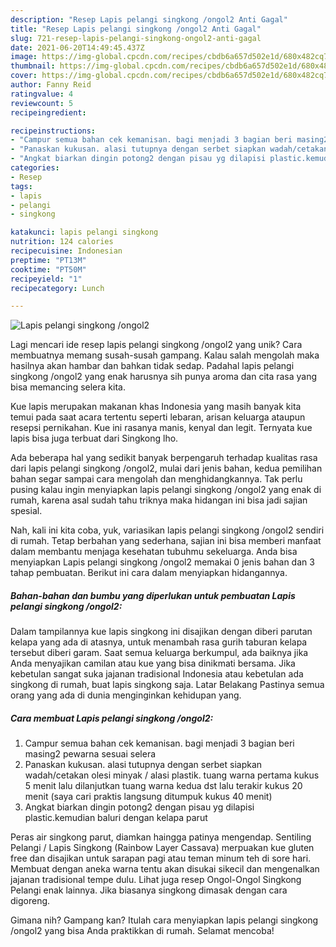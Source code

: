 ```yaml
---
description: "Resep Lapis pelangi singkong /ongol2 Anti Gagal"
title: "Resep Lapis pelangi singkong /ongol2 Anti Gagal"
slug: 721-resep-lapis-pelangi-singkong-ongol2-anti-gagal
date: 2021-06-20T14:49:45.437Z
image: https://img-global.cpcdn.com/recipes/cbdb6a657d502e1d/680x482cq70/lapis-pelangi-singkong-ongol2-foto-resep-utama.jpg
thumbnail: https://img-global.cpcdn.com/recipes/cbdb6a657d502e1d/680x482cq70/lapis-pelangi-singkong-ongol2-foto-resep-utama.jpg
cover: https://img-global.cpcdn.com/recipes/cbdb6a657d502e1d/680x482cq70/lapis-pelangi-singkong-ongol2-foto-resep-utama.jpg
author: Fanny Reid
ratingvalue: 4
reviewcount: 5
recipeingredient:

recipeinstructions:
- "Campur semua bahan cek kemanisan. bagi menjadi 3 bagian beri masing2 pewarna sesuai selera"
- "Panaskan kukusan. alasi tutupnya dengan serbet siapkan wadah/cetakan olesi minyak / alasi plastik. tuang warna pertama kukus 5 menit lalu dilanjutkan tuang warna kedua dst lalu terakir kukus 20 menit (saya cari praktis langsung ditumpuk kukus 40 menit)"
- "Angkat biarkan dingin potong2 dengan pisau yg dilapisi plastic.kemudian baluri dengan kelapa parut"
categories:
- Resep
tags:
- lapis
- pelangi
- singkong

katakunci: lapis pelangi singkong 
nutrition: 124 calories
recipecuisine: Indonesian
preptime: "PT13M"
cooktime: "PT50M"
recipeyield: "1"
recipecategory: Lunch

---
```



![Lapis pelangi singkong /ongol2](https://img-global.cpcdn.com/recipes/cbdb6a657d502e1d/680x482cq70/lapis-pelangi-singkong-ongol2-foto-resep-utama.jpg)

Lagi mencari ide resep lapis pelangi singkong /ongol2 yang unik? Cara membuatnya memang susah-susah gampang. Kalau salah mengolah maka hasilnya akan hambar dan bahkan tidak sedap. Padahal lapis pelangi singkong /ongol2 yang enak harusnya sih punya aroma dan cita rasa yang bisa memancing selera kita.

Kue lapis merupakan makanan khas Indonesia yang masih banyak kita temui pada saat acara tertentu seperti lebaran, arisan keluarga ataupun resepsi pernikahan. Kue ini rasanya manis, kenyal dan legit. Ternyata kue lapis bisa juga terbuat dari Singkong lho.

Ada beberapa hal yang sedikit banyak berpengaruh terhadap kualitas rasa dari lapis pelangi singkong /ongol2, mulai dari jenis bahan, kedua pemilihan bahan segar sampai cara mengolah dan menghidangkannya. Tak perlu pusing kalau ingin menyiapkan lapis pelangi singkong /ongol2 yang enak di rumah, karena asal sudah tahu triknya maka hidangan ini bisa jadi sajian spesial.


Nah, kali ini kita coba, yuk, variasikan lapis pelangi singkong /ongol2 sendiri di rumah. Tetap berbahan yang sederhana, sajian ini bisa memberi manfaat dalam membantu menjaga kesehatan tubuhmu sekeluarga. Anda bisa menyiapkan Lapis pelangi singkong /ongol2 memakai 0 jenis bahan dan 3 tahap pembuatan. Berikut ini cara dalam menyiapkan hidangannya.

<!--inarticleads1-->

##### Bahan-bahan dan bumbu yang diperlukan untuk pembuatan Lapis pelangi singkong /ongol2:



Dalam tampilannya kue lapis singkong ini disajikan dengan diberi parutan kelapa yang ada di atasnya, untuk menambah rasa gurih taburan kelapa tersebut diberi garam. Saat semua keluarga berkumpul, ada baiknya jika Anda menyajikan camilan atau kue yang bisa dinikmati bersama. Jika kebetulan sangat suka jajanan tradisional Indonesia atau kebetulan ada singkong di rumah, buat lapis singkong saja. Latar Belakang Pastinya semua orang yang ada di dunia menginginkan kehidupan yang. 

<!--inarticleads2-->

##### Cara membuat Lapis pelangi singkong /ongol2:

1. Campur semua bahan cek kemanisan. bagi menjadi 3 bagian beri masing2 pewarna sesuai selera
1. Panaskan kukusan. alasi tutupnya dengan serbet siapkan wadah/cetakan olesi minyak / alasi plastik. tuang warna pertama kukus 5 menit lalu dilanjutkan tuang warna kedua dst lalu terakir kukus 20 menit (saya cari praktis langsung ditumpuk kukus 40 menit)
1. Angkat biarkan dingin potong2 dengan pisau yg dilapisi plastic.kemudian baluri dengan kelapa parut


Peras air singkong parut, diamkan haingga patinya mengendap. Sentiling Pelangi / Lapis Singkong (Rainbow Layer Cassava) merpuakan kue gluten free dan disajikan untuk sarapan pagi atau teman minum teh di sore hari. Membuat dengan aneka warna tentu akan disukai sikecil dan mengenalkan jajanan tradisional tempe dulu. Lihat juga resep Ongol-Ongol Singkong Pelangi enak lainnya. Jika biasanya singkong dimasak dengan cara digoreng. 

Gimana nih? Gampang kan? Itulah cara menyiapkan lapis pelangi singkong /ongol2 yang bisa Anda praktikkan di rumah. Selamat mencoba!
